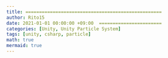 ```yaml
---
title: ==================================================
author: Rito15
date: 2021-01-01 00:00:00 +09:00  =======================
categories: [Unity, Unity Particle System]
tags: [unity, csharp, particle]
math: true
mermaid: true
---
```

